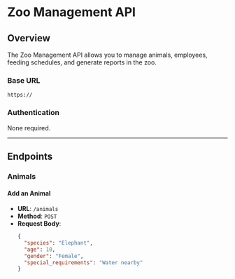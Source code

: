 # Zoo Management API

## Overview

The Zoo Management API allows you to manage animals, employees, feeding schedules, and generate reports in the zoo.

### Base URL

`https://`

### Authentication

None required.

---

## Endpoints

### Animals

#### Add an Animal

- **URL**: `/animals`
- **Method**: `POST`
- **Request Body**:
  ```json
  {
    "species": "Elephant",
    "age": 10,
    "gender": "Female",
    "special_requirements": "Water nearby"
  }
  ```
